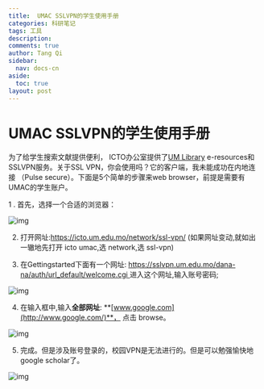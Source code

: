 ```yaml
---
title:  UMAC SSLVPN的学生使用手册
categories: 科研笔记
tags: 工具
description: 
comments: true
author: Tang Qi
sidebar:
  nav: docs-cn
aside:
  toc: true
layout: post
---
```




# UMAC SSLVPN的学生使用手册

为了给学生搜索文献提供便利， ICTO办公室提供了[UM Library](http://library.umac.mo/) e-resources和SSLVPN服务。关于SSL VPN，你会使用吗？它的客户端，我未能成功在内地连接 （Pulse secure）。下面是5个简单的步骤来web browser，前提是需要有UMAC的学生账户。

1 . 首先，选择一个合适的浏览器：

![img](C:\Users\db129\Desktop\iqgnat.github.io\assets\images\2019-06-01-UMAC-SSLVPN\屏幕快照-2019-06-01-下午11.39.41.png)

2. 打开网址:https://icto.um.edu.mo/network/ssl-vpn/ (如果网址变动,就如出一辙地先打开 icto umac,选 network,选 ssl-vpn)

3. 在Gettingstarted下面有一个网址: [https://sslvpn.um.edu.mo/dana-na/auth/url_default/welcome.cgi ](https://sslvpn.um.edu.mo/dana-na/auth/url_default/welcome.cgi)进入这个网址,输入账号密码;

![img](C:\Users\db129\Desktop\iqgnat.github.io\assets\images\2019-06-01-UMAC-SSLVPN\屏幕快照-2019-06-01.png)

4. 在输入框中,输入**全部网址**: **[www.google.com](http://www.google.com/)**， 点击 browse。

![img](https://i0.wp.com/tangqinotes.me/wp-content/uploads/2019/06/%E5%B1%8F%E5%B9%95%E5%BF%AB%E7%85%A7-2019-06-01-%E4%B8%8B%E5%8D%8811.07.37.png?fit=1024%2C584)

5. 完成。但是涉及账号登录的，校园VPN是无法进行的。但是可以勉强愉快地google scholar了。

![img](C:\Users\db129\Desktop\iqgnat.github.io\assets\images\2019-06-01-UMAC-SSLVPN\屏幕快照-2019-06-01-2.png)